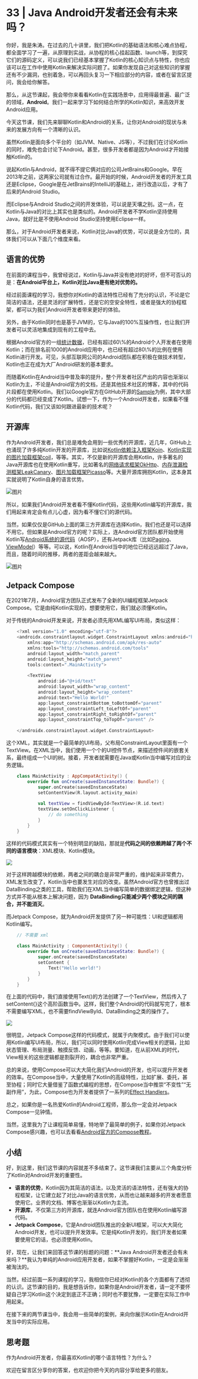 # 33 | Java Android开发者还会有未来吗？
你好，我是朱涛。在过去的几十讲里，我们把Kotlin的基础语法和核心难点协程，都全面学习了一遍，从原理到实战，从协程的核心挂起函数、launch等，到探究它们的源码定义，可以说我们已经基本掌握了Kotlin的核心知识点与特性，你也应该可以在工作中使用Kotlin来解决实际问题了。如果你发现自己对这些知识的掌握还有不少漏洞，也别着急，可以再回头复习一下相应部分的内容，或者在留言区提问，我会给你解答。

那么，从这节课起，我会带你来看看Kotlin在实践场景中，应用得最普遍、最广泛的领域，**Android**。我们一起来学习下如何结合所学的Kotlin知识，来高效开发Android应用。

今天这节课，我们先来聊聊Kotlin和Android的关系，让你对Android的现状与未来的发展方向有一个清晰的认识。

虽然Kotlin是面向多个平台的（如JVM、Native、JS等），不过我们在讨论Kotlin的同时，难免也会讨论下Android。甚至，很多开发者都是因为Android才开始接触Kotlin的。

说起Kotlin与Android，就不得不提它俩对应的公司JetBrains和Google。早在2013年之前，这两家公司就有过合作。最开始的时候，Android开发者的开发工具还是Eclipse，Google是在JetBrains的IntelliJ的基础上，进行改造以后，才有了后来的Android Studio。

<!-- [[[read_end]]] -->

而Eclipse与Android Studio之间的开发体验，可以说是天壤之别。这一点，在Kotlin与Java的对比上其实也是类似的。Android开发者不学Kotlin坚持使用Java，就好比是不使用Android Studio坚持使用Eclipse一样。

那么，对于Android开发者来说，Kotlin对比Java的优势，可以说是全方位的，具体我们可以从下面几个维度来看。

## 语言的优势

在前面的课程当中，我曾经说过，Kotlin与Java并没有绝对的好坏，但不可否认的是：**在Android平台上，Kotlin对比Java是有绝对优势的。**

经过前面课程的学习，我想你对Kotlin的语法特性已经有了充分的认识，不论是它简洁的语法，还是灵活的扩展特性，还是它的空安全特性，或者是强大的协程框架，都可以为我们Android开发者带来更好的体验。

另外，由于Kotlin同时也是基于JVM的，它与Java的100\%互操作性，也让我们开发者可以灵活地集成到现有的工程中去。

根据Android官方的一组[统计数据](https://developer.android.com/kotlin/build-better-apps#:~:text=Kotlin%2520is%2520already%2520used%2520by,Android%2520apps%2520contain%2520Kotlin%2520code.)，已经有超过60\%的Android个人开发者在使用Kotlin；而在排名前1000的Android应用中，也已经有超过80\%的比例在使用Kotlin进行开发。可见，头部互联网公司的Android团队都在积极在做技术转型，Kotlin也正在成为大厂Android研发的基本要求。

而随着Kotlin在Android当中普及率的提升，整个开发者社区产出的内容也渐渐以Kotlin为主，不论是Android官方的文档，还是其他技术社区的博客，其中的代码片段都在使用Kotlin。我们以Google官方在GitHub开源的[Sample](https://github.com/android/architecture-components-samples)为例，其中大部分的代码都已经变成了Kotlin。试想一下，作为一个Android开发者，如果看不懂Kotlin代码，我们又该如何跟进最新的技术呢？

## 开源库

作为Android开发者，我们总是难免会用到一些优秀的开源库，近几年，GitHub上也涌现了许多纯Kotlin开发的开源库，比如说[Kotlin依赖注入框架Koin](https://github.com/InsertKoinIO/koin)、[Kotlin实现的图片加载框架coil](https://github.com/coil-kt/coil)，等等。其实，不仅是新的开源库会用Kotlin，许多著名的Java开源库也在使用Kotlin重写，比如著名的[网络请求框架OkHttp](https://github.com/square/okhttp)、[内存泄漏检测框架LeakCanary](https://github.com/square/leakcanary)、[图片加载框架Picasso](https://github.com/square/picasso)等。大量开源库拥抱Kotlin，这本身其实就说明了Kotlin自身的语言优势。

![图片](./httpsstatic001geekbangorgresourceimagedbcedb2b8998684f9bc89f44de57a71116ce.png)

所以，如果我们Android开发者看不懂Kotlin代码，这些用Kotlin编写的开源库，我们用起来肯定会有点儿心虚，因为看不懂它们的源代码。

当然，如果仅仅是GitHub上面的第三方开源库在选择Kotlin，我们也还是可以选择不用它。但如果是Android官方的呢？实际上，连Android官方团队都开始使用Kotlin写[Android系统的源代码](https://cs.android.com/android/platform/superproject/+/master:frameworks/base/packages/SystemUI/src/com/android/systemui/media/)（AOSP），还有Jetpack库（比如[Paging](https://github.com/androidx/androidx/tree/androidx-main/paging/paging-common/src/main/kotlin/androidx/paging)、[ViewModel](https://github.com/androidx/androidx/tree/androidx-main/lifecycle/lifecycle-viewmodel/src/main/java/androidx/lifecycle)）等等。可以说，Kotlin在Android当中的地位已经远远超过了Java，而且，随着时间的推移，两者的差距会越来越大。

![图片](./httpsstatic001geekbangorgresourceimage2f7a2f50c2584cce6c8ddyy1f36feed04e7a.png)

## Jetpack Compose

在2021年7月，Android官方团队正式发布了全新的UI编程框架Jetpack Compose。它是由纯Kotlin实现的，想要使用它，我们就必须懂Kotlin。

对于传统的Android开发来说，开发者必须先用XML编写UI布局，类似这样：

```kotlin
    <?xml version="1.0" encoding="utf-8"?>
    <androidx.constraintlayout.widget.ConstraintLayout xmlns:android="http://schemas.android.com/apk/res/android"
        xmlns:app="http://schemas.android.com/apk/res-auto"
        xmlns:tools="http://schemas.android.com/tools"
        android:layout_width="match_parent"
        android:layout_height="match_parent"
        tools:context=".MainActivity">
    
        <TextView
            android:id="@+id/text"
            android:layout_width="wrap_content"
            android:layout_height="wrap_content"
            android:text="Hello World!"
            app:layout_constraintBottom_toBottomOf="parent"
            app:layout_constraintLeft_toLeftOf="parent"
            app:layout_constraintRight_toRightOf="parent"
            app:layout_constraintTop_toTopOf="parent" />
    
    </androidx.constraintlayout.widget.ConstraintLayout>
```

这个XML，其实就是一个最简单的UI布局，父布局ConstraintLayout里面有一个TextView。在XML当中，我们使用一个个的UI控件节点，来描述控件间的嵌套关系，最终组成一个UI的树。接着，开发者就需要在Java或Kotlin当中编写对应的业务逻辑。

```kotlin
    class MainActivity : AppCompatActivity() {
        override fun onCreate(savedInstanceState: Bundle?) {
            super.onCreate(savedInstanceState)
            setContentView(R.layout.activity_main)
    
            val textView = findViewById<TextView>(R.id.text)
            textView.setOnClickListener {
                // do something
            }
        }
    }
```

这样的代码模式其实有一个特别明显的缺陷，那就是**代码之间的依赖跨越了两个不同的语言模块**：XML模块、Kotlin模块。

![](./httpsstatic001geekbangorgresourceimage335833bfe3be69b354e713976efa5a82cc58.jpg)

对于这样跨越模块的依赖，两者之间的耦合是非常严重的，维护起来非常费力，XML发生改变了，Kotlin当中也要发生对应的改变。虽然Android官方也曾推出过DataBinding之类的工具，帮助我们在XML当中编写简单的数据绑定逻辑，但这种方式并不能从根本上解决问题，因为 **DataBinding只能减少两个模块之间的耦合，并不能消灭**。

而Jetpack Compose，就为Android开发提供了另一种可能性：UI和逻辑都用Kotlin编写。

```kotlin
    // 不需要 xml
    
    class MainActivity : ComponentActivity() {
        override fun onCreate(savedInstanceState: Bundle?) {
            super.onCreate(savedInstanceState)
            setContent {
                Text("Hello world!")
            }
        }
    }
```

在上面的代码中，我们直接使用Text\(\)的方法创建了一个TextView，然后传入了setContent\{\}这个高阶函数当中。这样，我们整个Android的代码就写完了，根本不需要编写XML，也不需要findViewById、DataBinding之类的操作了。

![](./httpsstatic001geekbangorgresourceimagefb7dfb265dcabc32b1e9f8a064980a22c27d.jpg)

很明显，Jetpack Compose这样的代码模式，就属于内聚模式。由于我们可以使用Kotlin编写UI布局，所以，我们可以同时使用Kotlin完成View相关的逻辑，比如状态管理、布局测量、触摸反馈、动画，等等。要知道，在从前XML的时代，View相关的这些逻辑都是割裂开的，耦合也非常严重。

总的来说，使用Compose可以大大简化我们Android的开发，也可以提升开发者的效率。在Compose当中，大量使用了Kotlin的高级特性，比如扩展、委托，甚至协程；同时它大量借鉴了函数式编程的思想，在Compose当中推崇“不变性”“无副作用”，为此，Compose也为开发者提供了一系列的[Effect Handlers](https://developer.android.com/jetpack/compose/side-effects)。

总之，如果你是一名热爱Kotlin的Android工程师，那么你一定会对Jetpack Compose一见钟情。

当然，这里我为了让课程简单易懂，特地举了最简单的例子，如果你对Jetpack Compose感兴趣，也可以去看看[Android官方的Compose教程](https://developer.android.com/courses/pathways/compose)。

## 小结

好，到这里，我们这节课的内容就差不多结束了。这节课我们主要从三个角度分析了Kotlin对Android开发的重要性。

* **语言的优势**，Kotlin因为其简洁的语法，以及灵活的语法特性，还有强大的协程框架，让它建立起了对比Java的语言优势，从而也让越来越多的开发者愿意使用它。业界的文档、博客也渐渐以Kotlin为主流。
* **开源库**，不仅第三方的开源库，就连Android官方团队也在使用Kotlin编写源代码。
* **Jetpack Compose**，它是Android团队推出的全新UI框架，可以大大简化Android开发，也可以提升开发效率。它是纯Kotlin开发的，我们开发者如果要使用它的话，也必须使用Kotlin。

好，现在，让我们来回答这节课的标题的问题：**Java Android开发者还会有未来吗？**我认为单纯的Android应用开发者，如果不掌握好Kotlin，一定是会渐渐被淘汰的。

当然，经过前面一系列课程的学习，我相信你已经对Kotlin的各个方面都有了透彻的认识。这节课的目的，我是想告诉你，如果你是Android开发者，请一定不要怀疑自己学习Kotlin这个决定到底正不正确；同时也不要犹豫，一定要在实际工作中用起来。

在接下来的两节课当中，我会用一些简单的案例，来向你展示Kotlin在Android开发当中的实际应用。

## 思考题

作为Android开发者，你最喜欢Kotlin的哪个语言特性？为什么？

欢迎在留言区分享你的答案，也欢迎你把今天的内容分享给更多的朋友。